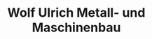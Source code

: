 ---
title: "Wolf Ulrich Metall- und Maschinenbau"
url: /treuen/wolf-ulrich-metall-und-maschinenbau/
shop: Baumarkt
---